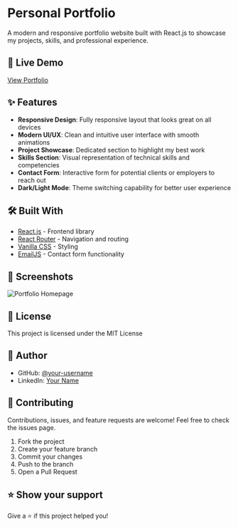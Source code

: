 # Personal Portfolio

A modern and responsive portfolio website built with React.js to showcase my projects, skills, and professional experience.

## 🚀 Live Demo

[View Portfolio](https://ankit-portfolio-rosy.vercel.app/)

## ✨ Features

- **Responsive Design**: Fully responsive layout that looks great on all devices
- **Modern UI/UX**: Clean and intuitive user interface with smooth animations
- **Project Showcase**: Dedicated section to highlight my best work
- **Skills Section**: Visual representation of technical skills and competencies
- **Contact Form**: Interactive form for potential clients or employers to reach out
- **Dark/Light Mode**: Theme switching capability for better user experience

## 🛠️ Built With

- [React.js](https://reactjs.org/) - Frontend library
- [React Router](https://reactrouter.com/) - Navigation and routing
- [Vanilla CSS]((https://vanillacss.com/)) - Styling
- [EmailJS](https://www.formspree.io/) - Contact form functionality


 
## 📱 Screenshots

![Portfolio Homepage](screenshot-url-here)

 
## 📄 License

This project is licensed under the MIT License   

## 👤 Author

- GitHub: [@your-username](https://github.com/Ankit-Sharma-Dev)
- LinkedIn: [Your Name](https://www.linkedin.com/in/ankitsharama/)

## 🤝 Contributing

Contributions, issues, and feature requests are welcome! Feel free to check the issues page.

1. Fork the project
2. Create your feature branch  
3. Commit your changes 
4. Push to the branch  
5. Open a Pull Request

## ⭐️ Show your support

Give a ⭐️ if this project helped you!
